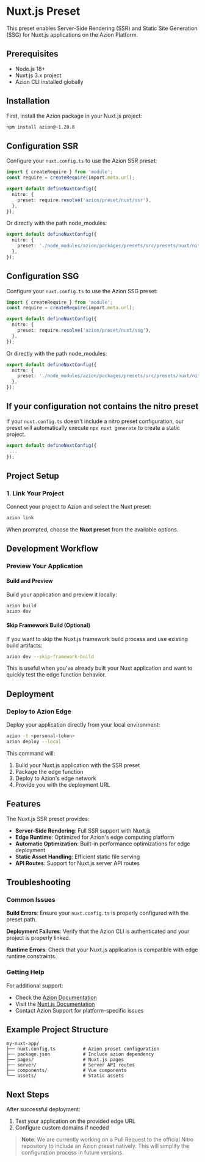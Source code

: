 # Nuxt.js Preset

This preset enables Server-Side Rendering (SSR) and Static Site Generation (SSG) for Nuxt.js applications on the Azion Platform.

## Prerequisites

- Node.js 18+
- Nuxt.js 3.x project
- Azion CLI installed globally

## Installation

First, install the Azion package in your Nuxt.js project:

```bash
npm install azion@~1.20.8
```

## Configuration SSR

Configure your `nuxt.config.ts` to use the Azion SSR preset:

```typescript
import { createRequire } from 'module';
const require = createRequire(import.meta.url);

export default defineNuxtConfig({
  nitro: {
    preset: require.resolve('azion/preset/nuxt/ssr'),
  },
});
```

Or directly with the path node_modules:

```typescript
export default defineNuxtConfig({
  nitro: {
    preset: './node_modules/azion/packages/presets/src/presets/nuxt/nitro/ssr',
  },
});
```

## Configuration SSG

Configure your `nuxt.config.ts` to use the Azion SSG preset:

```typescript
import { createRequire } from 'module';
const require = createRequire(import.meta.url);

export default defineNuxtConfig({
  nitro: {
    preset: require.resolve('azion/preset/nuxt/ssg'),
  },
});
```

Or directly with the path node_modules:

```typescript
export default defineNuxtConfig({
  nitro: {
    preset: './node_modules/azion/packages/presets/src/presets/nuxt/nitro/ssg',
  },
});
```

## If your configuration not contains the nitro preset

If your `nuxt.config.ts` doesn't include a nitro preset configuration, our preset will automatically execute `npx nuxt generate` to create a static project.

```typescript
export default defineNuxtConfig({
 ...
});
```

## Project Setup

### 1. Link Your Project

Connect your project to Azion and select the Nuxt preset:

```bash
azion link
```

When prompted, choose the **Nuxt preset** from the available options.

## Development Workflow

### Preview Your Application

#### Build and Preview

Build your application and preview it locally:

```bash
azion build
azion dev
```

#### Skip Framework Build (Optional)

If you want to skip the Nuxt.js framework build process and use existing build artifacts:

```bash
azion dev --skip-framework-build
```

This is useful when you've already built your Nuxt application and want to quickly test the edge function behavior.

## Deployment

### Deploy to Azion Edge

Deploy your application directly from your local environment:

```bash
azion -t <personal-token>
azion deploy --local
```

This command will:

1. Build your Nuxt.js application with the SSR preset
2. Package the edge function
3. Deploy to Azion's edge network
4. Provide you with the deployment URL

## Features

The Nuxt.js SSR preset provides:

- **Server-Side Rendering**: Full SSR support with Nuxt.js
- **Edge Runtime**: Optimized for Azion's edge computing platform
- **Automatic Optimization**: Built-in performance optimizations for edge deployment
- **Static Asset Handling**: Efficient static file serving
- **API Routes**: Support for Nuxt.js server API routes

## Troubleshooting

### Common Issues

**Build Errors**: Ensure your `nuxt.config.ts` is properly configured with the preset path.

**Deployment Failures**: Verify that the Azion CLI is authenticated and your project is properly linked.

**Runtime Errors**: Check that your Nuxt.js application is compatible with edge runtime constraints.

### Getting Help

For additional support:

- Check the [Azion Documentation](https://www.azion.com/en/documentation/)
- Visit the [Nuxt.js Documentation](https://nuxt.com/docs)
- Contact Azion Support for platform-specific issues

## Example Project Structure

```
my-nuxt-app/
├── nuxt.config.ts          # Azion preset configuration
├── package.json            # Include azion dependency
├── pages/                  # Nuxt.js pages
├── server/                 # Server API routes
├── components/             # Vue components
└── assets/                 # Static assets
```

## Next Steps

After successful deployment:

1. Test your application on the provided edge URL
2. Configure custom domains if needed

> **Note**: We are currently working on a Pull Request to the official Nitro repository to include an Azion preset natively. This will simplify the configuration process in future versions.
